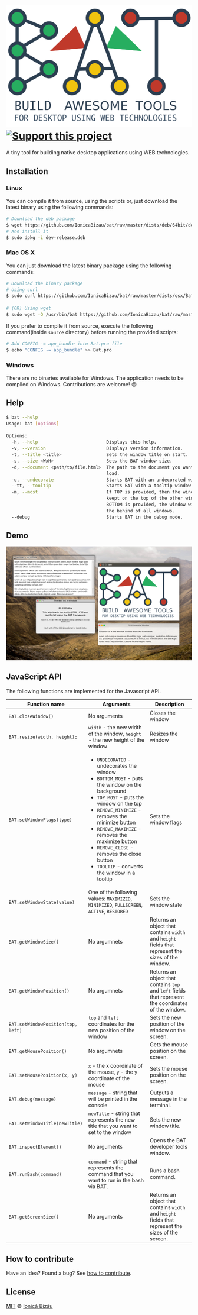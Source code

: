 # [![BAT - Build Awesome Tools For Desktop using WEB Technologies](/resources/header.png)](http://ionicabizau.github.io/bat/) [![Support this project][donate-now]][paypal-donations]

A tiny tool for building native desktop applications using WEB technologies.

## Installation
### Linux

You can compile it from source, using the scripts or, just download the latest binary using the following commands:

```sh
# Download the deb package
$ wget https://github.com/IonicaBizau/bat/raw/master/dists/deb/64bit/dev-release.deb
# And install it
$ sudo dpkg -i dev-release.deb
```
### Mac OS X

You can just download the latest binary package using the following commands:

```sh
# Download the binary package
# Using curl
$ sudo curl https://github.com/IonicaBizau/bat/raw/master/dists/osx/Bat -o /usr/bin/bat

# (OR) Using wget
$ sudo wget -O /usr/bin/bat https://github.com/IonicaBizau/bat/raw/master/dists/osx/Bat
```

If you prefer to compile it from source, execute the following command(inside `source` directory) before running the provided scripts:

```sh
# Add CONFIG -= app_bundle into Bat.pro file
$ echo "CONFIG -= app_bundle" >> Bat.pro
```
### Windows

There are no binaries available for Windows. The application needs to be compiled on Windows. Contributions are welcome! :smile:

## Help
```sh
$ bat --help
Usage: bat [options]

Options:
  -h, --help                          Displays this help.
  -v, --version                       Displays version information.
  -t, --title <title>                 Sets the window title on start.
  -s, --size <WxH>                    Sets the BAT window size.
  -d, --document <path/to/file.html>  The path to the document you want BAT to
                                      load.
  -u, --undecorate                    Starts BAT with an undecorated window.
  --tt, --tooltip                     Starts BAT with a tooltip window.
  -m, --most                          If TOP is provided, then the window is
                                      keept on the top of the other windows. If
                                      BOTTOM is provided, the window will be in
                                      the behind of all windows.
  --debug                             Starts BAT in the debug mode.
```
## Demo

![Demo](/resources/demo.png)

## JavaScript API

The following functions are implemented for the Javascript API.

<table>
  <thead>
    <tr>
      <th>Function name</th>
      <th>Arguments</th>
      <th>Description</th>
    </tr>
  </thead>
  <tbody>
    <tr>
      <td><code>BAT.closeWindow()</code></td>
      <td>No arguments</td>
      <td>Closes the window</td>
    </tr>
    <tr>
      <td><code>BAT.resize(width, height);</code></td>
      <td>
        <code>width</code> - the new width of the window,
        <code>height</code> - the new height of the window</td>
      <td>Resizes the window</td>
    </tr>
    <tr>
      <td><code>BAT.setWindowFlags(type)</code></td>
      <td>
        <ul>
          <li><code>UNDECORATED</code> - undecorates the window</li>
          <li><code>BOTTOM_MOST</code> - puts the window on the background</li>
          <li><code>TOP_MOST</code> - puts the window on the top</li>
          <li><code>REMOVE_MINIMIZE</code> - removes the minimize button</li>
          <li><code>REMOVE_MAXIMIZE</code> - removes the maximize button</li>
          <li><code>REMOVE_CLOSE</code> - removes the close button</li>
          <li><code>TOOLTIP</code> - converts the window in a tooltip</li>
        </ul>
      </td>
      <td>Sets the window flags</td>
    </tr>
    <tr>
      <td><code>BAT.setWindowState(value)</code></td>
      <td>One of the following values:
        <code>MAXIMIZED</code>,
        <code>MINIMIZED</code>,
        <code>FULLSCREEN</code>,
        <code>ACTIVE</code>,
        <code>RESTORED</code></td>
      <td>Sets the window state</td>
    </tr>
    <tr>
      <td><code>BAT.getWindowSize()</code></td>
      <td>No argumnets</td>
      <td>Returns an object that contains <code>width</code> and <code>height</code> fields that represent the sizes of the window.</td>
    </tr>
    <tr>
      <td><code>BAT.getWindowPosition()</code></td>
      <td>No argumnets</td>
      <td>Returns an object that contains <code>top</code> and <code>left</code> fields that represent the coordinates of the window.</td>
    </tr>
    <tr>
      <td><code>BAT.setWindowPosition(top, left)</code></td>
      <td><code>top</code> and <code>left</code> coordinates for the new position of the window</td>
      <td>Sets the new position of the window on the screen.</td>
    </tr>
    <tr>
      <td><code>BAT.getMousePosition()</code></td>
      <td>No argumnets</td>
      <td>Gets the mouse position on the screen.</td>
    </tr>
    <tr>
      <td><code>BAT.setMousePosition(x, y)</code></td>
      <td>
        <code>x</code> - the x coordinate of the mouse,
        <code>y</code> - the y coordinate of the mouse</td>
      <td>Sets the mouse position on the screen.</td>
    </tr>
    <tr>
      <td><code>BAT.debug(message)</code></td>
      <td><code>message</code>  - string that will be printed in the console</td>
      <td>Outputs a message in the terminal.</td>
    </tr>
    <tr>
      <td><code>BAT.setWindowTitle(newTitle)</code></td>
      <td><code>newTitle</code> - string that represents the new title that you want to set to the window</td>
      <td>Sets the new window title.</td>
    </tr>
    <tr>
      <td><code>BAT.inspectElement()</code></td>
      <td>No arguments</td>
      <td>Opens the BAT developer tools window.</td>
    </tr>
    <tr>
      <td><code>BAT.runBash(command)</code></td>
      <td><code>command</code> - string that represents the command that you want to run in the bash via BAT.</td>
      <td>Runs a bash command.</td>
    </tr>
    <tr>
      <td><code>BAT.getScreenSize()</code></td>
      <td>No arguments</td>
      <td>Returns an object that contains <code>width</code> and <code>height</code> fields that represent the sizes of the screen.</td>
    </tr>
  </tbody>
</table>

## How to contribute
Have an idea? Found a bug? See [how to contribute][contributing].

## License

[MIT][license] © [Ionică Bizău][website]

[paypal-donations]: https://www.paypal.com/cgi-bin/webscr?cmd=_s-xclick&hosted_button_id=RVXDDLKKLQRJW
[donate-now]: http://i.imgur.com/6cMbHOC.png

[license]: http://showalicense.com/?fullname=Ionic%C4%83%20Biz%C4%83u%20%3Cbizauionica%40gmail.com%3E%20(http%3A%2F%2Fionicabizau.net)&year=2013#license-mit
[website]: http://ionicabizau.net
[contributing]: /CONTRIBUTING.md
[docs]: /DOCUMENTATION.md
